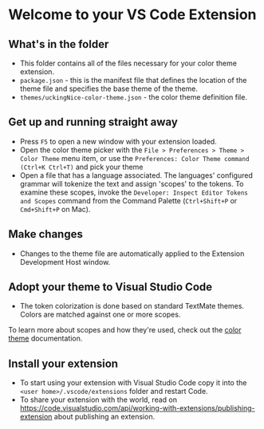 # Welcome to your VS Code Extension

## What's in the folder

* This folder contains all of the files necessary for your color theme
  extension.
* `package.json` - this is the manifest file that defines the location of the
  theme file and specifies the base theme of the theme.
* `themes/uckingNice-color-theme.json` - the color theme definition file.

## Get up and running straight away

* Press `F5` to open a new window with your extension loaded.
* Open the color theme picker with  the `File > Preferences > Theme > Color
  Theme` menu item, or use the `Preferences: Color Theme command (Ctrl+K
  Ctrl+T)` and pick your theme
* Open a file that has a language associated. The languages' configured grammar
  will tokenize the text and assign 'scopes' to the tokens. To examine these
  scopes, invoke the `Developer: Inspect Editor Tokens and Scopes` command from
  the Command Palette (`Ctrl+Shift+P` or `Cmd+Shift+P` on Mac).

## Make changes

* Changes to the theme file are automatically applied to the Extension
  Development Host window.

## Adopt your theme to Visual Studio Code

* The token colorization is done based on standard TextMate themes. Colors are
  matched against one or more scopes.

To learn more about scopes and how they're used, check out the [color
theme](https://code.visualstudio.com/api/extension-guides/color-theme)
documentation.

## Install your extension

* To start using your extension with Visual Studio Code copy it into the `<user
  home>/.vscode/extensions` folder and restart Code.
* To share your extension with the world, read on
  https://code.visualstudio.com/api/working-with-extensions/publishing-extension
  about publishing an extension.
